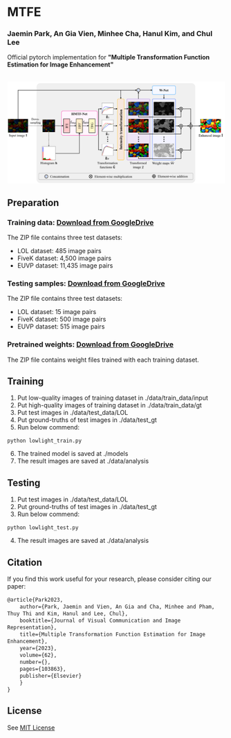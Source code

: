 # MTFE

### Jaemin Park, An Gia Vien, Minhee Cha, Hanul Kim, and Chul Lee
Official pytorch implementation for **"Multiple Transformation Function Estimation for Image Enhancement"**

<p float="left">
  &emsp;&emsp; <img src="overview.PNG" width="800" />
</p>

## Preparation
### Training data: [Download from GoogleDrive](https://drive.google.com/file/d/1jekxUtXmcU79DfnyTMbLEUm9y6vQwuVU/view?usp=sharing)
The ZIP file contains three test datasets:
- LOL dataset: 485 image pairs
- FiveK dataset: 4,500 image pairs
- EUVP dataset: 11,435 image pairs

### Testing samples: [Download from GoogleDrive](https://drive.google.com/file/d/1bnmfDTkcK-Sq2KGIWnv9QmEZUWyHg4x5/view?usp=sharing)
The ZIP file contains three test datasets:
- LOL dataset: 15 image pairs
- FiveK dataset: 500 image pairs
- EUVP dataset: 515 image pairs

### Pretrained weights: [Download from GoogleDrive](https://drive.google.com/file/d/1SM54xIQ5q-vtdPdg-0LVlGjsM98YqWhR/view?usp=sharing)
The ZIP file contains weight files trained with each training dataset.

## Training
1. Put low-quality images of training dataset in ./data/train_data/input
2. Put high-quality images of training dataset in ./data/train_data/gt
3. Put test images in ./data/test_data/LOL
4. Put ground-truths of test images in ./data/test_gt
5. Run below commend:
```
python lowlight_train.py
```
6. The trained model is saved at ./models
7. The result images are saved at ./data/analysis

## Testing
1. Put test images in ./data/test_data/LOL
2. Put ground-truths of test images in ./data/test_gt
3. Run below commend:
```
python lowlight_test.py
```
4. The result images are saved at ./data/analysis

## Citation
If you find this work useful for your research, please consider citing our paper:
```
@article{Park2023,
    author={Park, Jaemin and Vien, An Gia and Cha, Minhee and Pham, Thuy Thi and Kim, Hanul and Lee, Chul},
    booktitle={Journal of Visual Communication and Image Representation},
    title={Multiple Transformation Function Estimation for Image Enhancement}, 
    year={2023},
    volume={62},
    number={},
    pages={103863},
    publisher={Elsevier}
    }
}
```

## License
See [MIT License](https://github.com/PJaemin/MTFE/blob/main/LICENSE)


